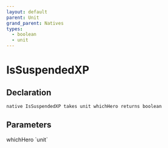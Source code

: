 ```yaml
---
layout: default
parent: Unit
grand_parent: Natives
types:
  - boolean
  - unit
---
```


# IsSuspendedXP

## Declaration

```
native IsSuspendedXP takes unit whichHero returns boolean
```

## Parameters
<dl>
  <dt>whichHero `unit`</dt>
  <dd></dd>
</dl>